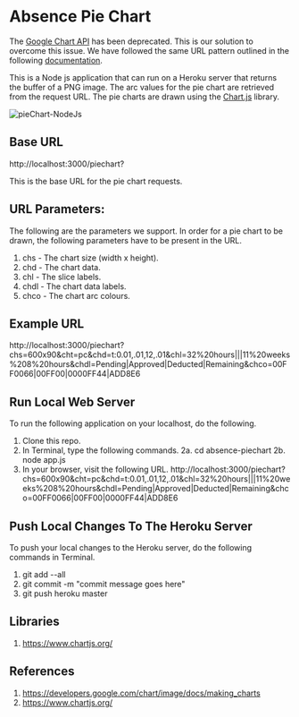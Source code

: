 # Absence Pie Chart

The [Google Chart API](https://developers.google.com/chart/image/docs/making_charts) has been deprecated. This is our solution to overcome this issue. We have followed the same URL pattern outlined in the following [documentation](https://developers.google.com/chart/image/docs/making_charts).

This is a Node js application that can run on a Heroku server that returns the buffer of a PNG image. The arc values for the pie chart are retrieved from the request URL. The pie charts are drawn using the [Chart.js](https://www.chartjs.org/) library.

![pieChart-NodeJs](https://user-images.githubusercontent.com/6918585/56890627-e8237f80-6a71-11e9-9f40-66a3e986d7a6.jpeg)

## Base URL
http://localhost:3000/piechart?

This is the base URL for the pie chart requests.

## URL Parameters:
The following are the parameters we support. In order for a pie chart to be drawn, the following parameters have to be present in the URL. 

1. chs - The chart size (width x height).
1. chd - The chart data.
2. chl - The slice labels.
3. chdl - The chart data labels.
4. chco - The chart arc colours.

## Example URL
http://localhost:3000/piechart?chs=600x90&cht=pc&chd=t:0.01,.01,12,.01&chl=32%20hours|||11%20weeks%208%20hours&chdl=Pending|Approved|Deducted|Remaining&chco=00FF0066|00FF00|0000FF44|ADD8E6

## Run Local Web Server
To run the following application on your localhost, do the following.
1. Clone this repo.
2. In Terminal, type the following commands.
  2a. cd absence-piechart 
  2b. node app.js
3. In your browser, visit the following URL. 
http://localhost:3000/piechart?chs=600x90&cht=pc&chd=t:0.01,.01,12,.01&chl=32%20hours|||11%20weeks%208%20hours&chdl=Pending|Approved|Deducted|Remaining&chco=00FF0066|00FF00|0000FF44|ADD8E6

## Push Local Changes To The Heroku Server
To push your local changes to the Heroku server, do the following commands in Terminal.
1. git add --all
2. git commit -m "commit message goes here"
3. git push heroku master

## Libraries
1. https://www.chartjs.org/

## References
1. https://developers.google.com/chart/image/docs/making_charts
3. https://www.chartjs.org/
